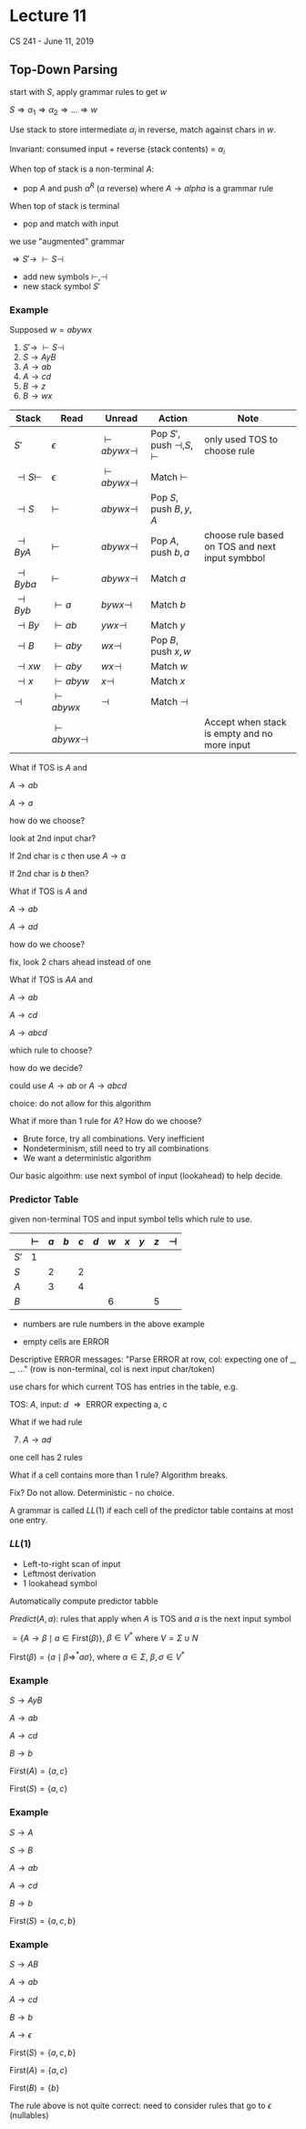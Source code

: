 # Lecture 11

CS 241 - June 11, 2019

## Top-Down Parsing

start with $S$, apply grammar rules to get $w$

$S \Rightarrow \alpha_1 \Rightarrow \alpha_2 \Rightarrow … \Rightarrow w$

Use stack to store intermediate $\alpha_i$ in reverse, match against chars in $w$.

Invariant: consumed input + reverse (stack contents) = $\alpha_i$



When top of stack is a non-terminal $A$:

- pop $A$ and push $\alpha^R$ ($\alpha$ reverse) where $A \rightarrow alpha$ is a grammar rule

When top of stack is terminal

- pop and match with input



we use "augmented" grammar

$\Rightarrow S' \rightarrow\ \vdash S \dashv$

- add new symbols $\vdash,\dashv$
- new stack symbol $S'$

### Example

Supposed $w = abywx$

1. $S' \rightarrow\ \vdash S \dashv$
2. $S \rightarrow AyB$
3. $A \rightarrow ab$
4. $A \rightarrow cd$
5. $B \rightarrow z$
6. $B \rightarrow wx$

| Stack             | Read                  | Unread                | Action                             | Note                                            |
| ----------------- | --------------------- | --------------------- | ---------------------------------- | ----------------------------------------------- |
| $S'$              | $\epsilon$            | $\vdash abywx \dashv$ | Pop $S'$, push $\dashv, S, \vdash$ | only used TOS to choose rule                    |
| $\dashv S \vdash$ | $\epsilon$            | $\vdash abywx \dashv$ | Match $\vdash$                     |                                                 |
| $\dashv S$        | $\vdash$              | $abywx \dashv$        | Pop $S$, push $B,y,A$              |                                                 |
| $\dashv B y A$    | $\vdash$              | $abywx \dashv$        | Pop $A$, push $b,a$                | choose rule based on TOS and next input symbbol |
| $\dashv B y ba$   | $\vdash$              | $abywx \dashv$        | Match $a$                          |                                                 |
| $\dashv B y b$    | $\vdash a$            | $bywx \dashv$         | Match $b$                          |                                                 |
| $\dashv B y$      | $\vdash ab$           | $ywx \dashv$          | Match $y$                          |                                                 |
| $\dashv B$        | $\vdash aby$          | $wx \dashv$           | Pop $B$, push $x, w$               |                                                 |
| $\dashv xw$       | $\vdash aby$          | $wx \dashv$           | Match $w$                          |                                                 |
| $\dashv x$        | $\vdash abyw$         | $x \dashv$            | Match $x$                          |                                                 |
| $\dashv$          | $\vdash abywx$        | $\dashv$              | Match $\dashv$                     |                                                 |
|                   | $\vdash abywx \dashv$ |                       |                                    | Accept when stack is empty and no more input    |

What if TOS is $A$ and

$A \rightarrow ab$

$A \rightarrow a$

how do we choose?

look at 2nd input char? 

If 2nd char is $c$ then use $A \rightarrow a$

If 2nd char is $b$ then?



What if TOS is $A$ and

$A \rightarrow ab$

$A \rightarrow ad$

how do we choose?

fix, look 2 chars ahead instead of one



What if TOS is $AA$ and

$A \rightarrow ab$

$A \rightarrow cd$

$A \rightarrow abcd$

which rule to choose?

how do we decide?

could use $A \rightarrow ab$ or $A \rightarrow abcd$

choice: do not allow for this algorithm



What if more than 1 rule for $A$? How do we choose?

- Brute force, try all combinations. Very inefficient
- Nondeterminism, still need to try all combinations
- We want a deterministic algorithm

Our basic algoithm: use next symbol of input (lookahead) to help decide.



### Predictor Table

given non-terminal TOS and input symbol tells which rule to use.

|      | $\vdash$ | $a$  | $b$  | $c$  | $d$  | $w$  | $x$  | $y$  | $z$  | $\dashv$ |
| ---- | -------- | ---- | ---- | ---- | ---- | ---- | ---- | ---- | ---- | -------- |
| $S'$ | 1        |      |      |      |      |      |      |      |      |          |
| $S$  |          | 2    |      | 2    |      |      |      |      |      |          |
| $A$  |          | 3    |      | 4    |      |      |      |      |      |          |
| $B$  |          |      |      |      |      | 6    |      |      | 5    |          |

- numbers are rule numbers in the above example

- empty cells are ERROR

Descriptive ERROR messages: "Parse ERROR at row, col: expecting one of _, _, ..." (row is non-terminal, col is next input char/token)

use chars for which current TOS has entries in the table, e.g.

TOS: $A$, input: $d$ $\Rightarrow \text{ ERROR expecting a, c}$



What if we had rule

7. $A \rightarrow ad$

one cell has 2 rules



What if a cell contains more than 1 rule? Algorithm breaks.

Fix? Do not allow. Deterministic - no choice.

A grammar is called $LL(1)$ if each cell of the predictor table contains at most one entry.

### $LL(1)$

- Left-to-right scan of input
- Leftmost derivation
- 1 lookahead symbol



Automatically compute predictor tabble

$Predict(A,a)$: rules that apply when $A$ is TOS and $a$ is the next input symbol

$=\{A \rightarrow \beta \mid a \in \text{First}(\beta) \}$,  $\beta \in V^*$ where $V = \Sigma \cup N$

$\text{First}(\beta) = \{a \mid \beta \Rightarrow^* a\sigma  \}$, where $\alpha \in \Sigma$, $\beta, \sigma \in V^*$



### Example

$S \rightarrow AyB$

$A \rightarrow ab$

$A \rightarrow cd$

$B \rightarrow b$



$\text{First}(A) = \{ a, c\}$

$\text{First}(S) = \{ a, c\}$

### Example

$S \rightarrow A$

$S \rightarrow B$

$A \rightarrow ab$

$A \rightarrow cd$

$B \rightarrow b$



$\text{First}(S) = \{ a,c,b \}$

### Example

$S \rightarrow AB$

$A \rightarrow ab$

$A \rightarrow cd$

$B \rightarrow b$

$A \rightarrow \epsilon$



$\text{First}(S) = \{ a,c,b \}$

$\text{First}(A) = \{ a,c \}$

$\text{First}(B) = \{ b \}$



The rule above is not quite correct: need to consider rules that go to $\epsilon$ (nullables)
